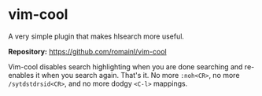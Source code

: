 # vim-cool

A very simple plugin that makes hlsearch more useful.

**Repository:** <https://github.com/romainl/vim-cool> 

Vim-cool disables search highlighting when you are done searching and re-enables it when you search again. That's it. No more `:noh<CR>`, no more `/sytdstdrsid<CR>`, and no more dodgy `<C-l>` mappings.

<!-- vim: set ft=markdown: -->